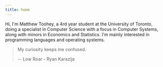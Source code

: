 ```yaml
---
title: home
---
```


<!-- cspell:ignore Toohey Karazija -->

Hi, I'm <span itemprop="name">Matthew Toohey</span>, a 4rd year student at the University of Toronto, doing a specialist in Computer Science with a focus in Computer Systems, along with minors in Economics and Statistics. I'm mainly interested in programming languages and operating systems.

> My curiosity keeps me confused.
>
> -- Low Roar - Ryan Karazija
